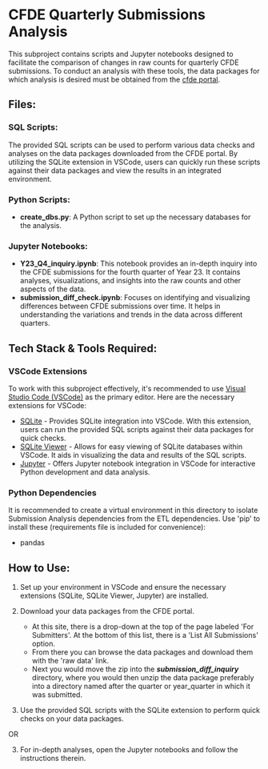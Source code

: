 # CFDE Quarterly Submissions Analysis

This subproject contains scripts and Jupyter notebooks designed to facilitate the comparison of changes in raw counts for quarterly CFDE submissions. To conduct an analysis with these tools, the data packages for which analysis is desired must be obtained from the [cfde portal](https://app.nih-cfde.org/).    

## Files:

### SQL Scripts:
The provided SQL scripts can be used to perform various data checks and analyses on the data packages downloaded from the CFDE portal. By utilizing the SQLite extension in VSCode, users can quickly run these scripts against their data packages and view the results in an integrated environment.

### Python Scripts:
- **create_dbs.py**: A Python script to set up the necessary databases for the analysis.

### Jupyter Notebooks:
- **Y23_Q4_inquiry.ipynb**: This notebook provides an in-depth inquiry into the CFDE submissions for the fourth quarter of Year 23. It contains analyses, visualizations, and insights into the raw counts and other aspects of the data.
- **submission_diff_check.ipynb**: Focuses on identifying and visualizing differences between CFDE submissions over time. It helps in understanding the variations and trends in the data across different quarters.

## Tech Stack & Tools Required:

### VSCode Extensions

To work with this subproject effectively, it's recommended to use [Visual Studio Code (VSCode)](https://code.visualstudio.com/) as the primary editor. Here are the necessary extensions for VSCode:

- [SQLite](https://marketplace.visualstudio.com/items?itemName=alexcvzz.vscode-sqlite) - Provides SQLite integration into VSCode. With this extension, users can run the provided SQL scripts against their data packages for quick checks.
- [SQLite Viewer](https://marketplace.visualstudio.com/items?itemName=qwtel.sqlite-viewer) - Allows for easy viewing of SQLite databases within VSCode. It aids in visualizing the data and results of the SQL scripts.
- [Jupyter](https://marketplace.visualstudio.com/items?itemName=ms-toolsai.jupyter) - Offers Jupyter notebook integration in VSCode for interactive Python development and data analysis.

### Python Dependencies

It is recommended to create a virtual environment in this directory to isolate Submission Analysis dependencies from the ETL dependencies. Use 'pip' to install these (requirements file is included for convenience): 

- pandas

## How to Use:

1. Set up your environment in VSCode and ensure the necessary extensions (SQLite, SQLite Viewer, Jupyter) are installed.
2. Download your data packages from the CFDE portal.
    - At this site, there is a drop-down at the top of the page labeled 'For Submitters'. At the bottom of this list, there is a 'List All Submissions' option.
    - From there you can browse the data packages and download them with the 'raw data' link.
    - Next you would move the zip into the ***submission_diff_inquiry*** directory, where you would then unzip the data package preferably into a directory named after the quarter or year_quarter in which it was submitted.

3. Use the provided SQL scripts with the SQLite extension to perform quick checks on your data packages.

OR

3. For in-depth analyses, open the Jupyter notebooks and follow the instructions therein.
